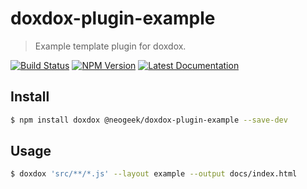 # doxdox-plugin-example

> Example template plugin for doxdox.

[![Build Status](https://travis-ci.org/neogeek/doxdox-plugin-example.svg?branch=master)](https://travis-ci.org/neogeek/doxdox-plugin-example)
[![NPM Version](http://img.shields.io/npm/v/doxdox-plugin-example.svg?style=flat)](https://www.npmjs.org/package/doxdox-plugin-example)
[![Latest Documentation](https://doxdox.org/images/badge-flat.svg)](https://doxdox.org/neogeek/doxdox-plugin-example)

## Install

```bash
$ npm install doxdox @neogeek/doxdox-plugin-example --save-dev
```

## Usage

```bash
$ doxdox 'src/**/*.js' --layout example --output docs/index.html
```
